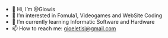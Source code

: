 - 👋 Hi, I’m @Giowis
- 👀 I’m interested in Fomula1, Videogames and WebSite Coding
- 🌱 I’m currently learning Informatic Software and Hardware
- 📫 How to reach me: gioeletisi@gmail.com 

<!---
Giowis/Giowis is a ✨ special ✨ repository because its `README.md` (this file) appears on your GitHub profile.
You can click the Preview link to take a look at your changes.
--->
